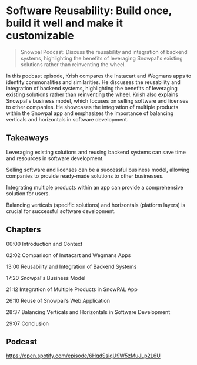 # Software Reusability: Build once, build it well and make it customizable 

> Snowpal Podcast: Discuss the reusability and integration of backend systems, highlighting the benefits of leveraging Snowpal's existing solutions rather than reinventing the wheel.

In this podcast episode, Krish compares the Instacart and Wegmans apps to identify commonalities and similarities. He discusses the reusability and integration of backend systems, highlighting the benefits of leveraging existing solutions rather than reinventing the wheel. Krish also explains Snowpal's business model, which focuses on selling software and licenses to other companies. He showcases the integration of multiple products within the Snowpal app and emphasizes the importance of balancing verticals and horizontals in software development.

## Takeaways

Leveraging existing solutions and reusing backend systems can save time and resources in software development.

Selling software and licenses can be a successful business model, allowing companies to provide ready-made solutions to other businesses.

Integrating multiple products within an app can provide a comprehensive solution for users.

Balancing verticals (specific solutions) and horizontals (platform layers) is crucial for successful software development.

## Chapters

00:00 Introduction and Context

02:02 Comparison of Instacart and Wegmans Apps

13:00 Reusability and Integration of Backend Systems

17:20 Snowpal's Business Model

21:12 Integration of Multiple Products in SnowPAL App

26:10 Reuse of Snowpal's Web Application

28:37 Balancing Verticals and Horizontals in Software Development

29:07 Conclusion

## Podcast

https://open.spotify.com/episode/6HqdSsiqU9W5zMuJLp2L6U
